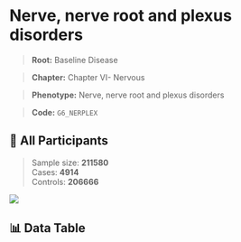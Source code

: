 # Nerve, nerve root and plexus disorders

> **Root:** Baseline Disease  

> **Chapter:** Chapter VI- Nervous  

> **Phenotype:** Nerve, nerve root and plexus disorders  

> **Code:** `G6_NERPLEX`

## 🧪 All Participants  
> Sample size: **211580**  
> Cases: **4914**  
> Controls: **206666**
<img src="/Sensitive/Figures/ALL/Baseline/G6_NERPLEX.png"/>

## 📊 Data Table
<CsvTableMRF src="/Sensitive/Data/ALL/Baseline/LG_G6_NERPLEX.csv"/>

